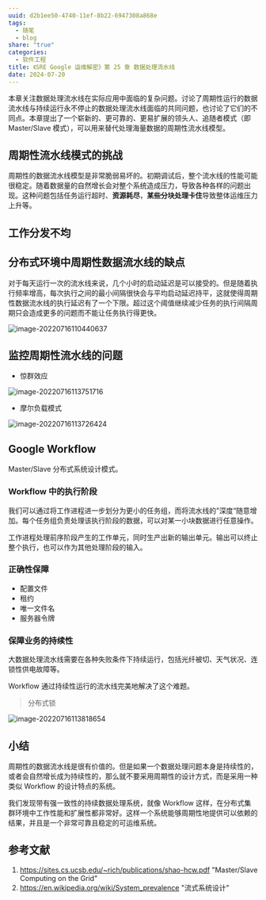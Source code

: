 ```yaml
---
uuid: d2b1ee50-4740-11ef-8b22-6947308a868e
tags:
  - 随笔
  - blog
share: "true"
categories:
  - 软件工程
title: 《SRE Google 运维解密》第 25 章 数据处理流水线
date: 2024-07-20
---
```


本章关注数据处理流水线在实际应用中面临的复杂问题。讨论了周期性运行的数据流水线与持续运行永不停止的数据处理流水线面临的共同问题，也讨论了它们的不同点。本章提出了一个崭新的、更可靠的、更易扩展的领头人、追随者模式（即 Master/Slave 模式），可以用来替代处理海量数据的周期性流水线模型。

## 周期性流水线模式的挑战

周期性的数据流水线模型是非常脆弱易坏的。初期调试后，整个流水线的性能可能很稳定。随着数据量的自然增长会对整个系统造成压力，导致各种各样的问题出现。这种问题包括任务运行超时、**资源耗尽**，**某些分块处理卡住**导致整体运维压力上升等。

## 工作分发不均

## 分布式环境中周期性数据流水线的缺点

对于每天运行一次的流水线来说，几个小时的启动延迟是可以接受的。但是随着执行频率增高，每次执行之间的最小间隔很快会与平均启动延迟持平，这就使得周期性数据流水线的执行延迟有了一个下限。超过这个阈值继续减少任务的执行间隔周期只会造成更多的问题而不能让任务执行得更快。

![image-20220716110440637](assets/images/image-20220716110440637.png)

## 监控周期性流水线的问题

- 惊群效应

![image-20220716113751716](assets/images/image-20220716113751716.png)

- 摩尔负载模式

![image-20220716113726424](assets/images/image-20220716113726424.png)

## Google Workflow

Master/Slave 分布式系统设计模式。

### Workflow 中的执行阶段

我们可以通过将工作进程进一步划分为更小的任务组，而将流水线的”深度“随意增加。每个任务组负责处理该执行阶段的数据，可以对某一小块数据进行任意操作。

工作进程处理前序阶段产生的工作单元，同时生产出新的输出单元。输出可以终止整个执行，也可以作为其他处理阶段的输入。

### 正确性保障

- 配置文件
- 租约
- 唯一文件名
- 服务器令牌

### 保障业务的持续性

大数据处理流水线需要在各种失败条件下持续运行，包括光纤被切、天气状况、连锁性供电故障等。

Workflow 通过持续性运行的流水线完美地解决了这个难题。

> 分布式锁

![image-20220716113818654](assets/images/image-20220716113818654.png)

## 小结

周期性的数据流水线是很有价值的。但是如果一个数据处理问题本身是持续性的，或者会自然增长成为持续性的，那么就不要采用周期性的设计方式，而是采用一种类似 Workflow 的设计特点的系统。

我们发现带有强一致性的持续数据处理系统，就像 Workflow 这样，在分布式集群环境中工作性能和扩展性都非常好。这样一个系统能够周期性地提供可以依赖的结果，并且是一个非常可靠且稳定的可运维系统。

## 参考文献

1. https://sites.cs.ucsb.edu/~rich/publications/shao-hcw.pdf "Master/Slave Computing on the Grid"
2. https://en.wikipedia.org/wiki/System_prevalence "流式系统设计"
